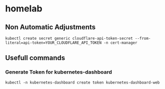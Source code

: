 # homelab

## Non Automatic Adjustments

```
kubectl create secret generic cloudflare-api-token-secret --from-literal=api-token=YOUR_CLOUDFLARE_API_TOKEN -n cert-manager
```

## Usefull commands

### Generate Token for kubernetes-dashboard

```
kubectl -n kubernetes-dashboard create token kubernetes-dashboard-web
```
